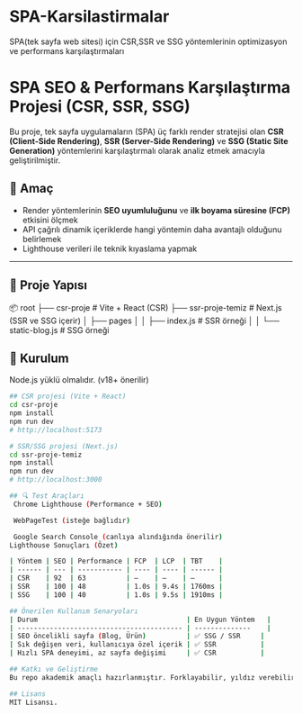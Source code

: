 # SPA-Karsilastirmalar
SPA(tek sayfa web sitesi) için CSR,SSR ve SSG yöntemlerinin optimizasyon ve performans karşılaştırmaları
# SPA SEO & Performans Karşılaştırma Projesi (CSR, SSR, SSG)

Bu proje, tek sayfa uygulamaların (SPA) üç farklı render stratejisi olan **CSR (Client-Side Rendering)**, **SSR (Server-Side Rendering)** ve **SSG (Static Site Generation)** yöntemlerini karşılaştırmalı olarak analiz etmek amacıyla geliştirilmiştir.

## 🎯 Amaç

- Render yöntemlerinin **SEO uyumluluğunu** ve **ilk boyama süresine (FCP)** etkisini ölçmek
- API çağrılı dinamik içeriklerde hangi yöntemin daha avantajlı olduğunu belirlemek
- Lighthouse verileri ile teknik kıyaslama yapmak

---

## 📁 Proje Yapısı

📦 root
├── csr-proje # Vite + React (CSR)
├── ssr-proje-temiz # Next.js (SSR ve SSG içerir)
│ ├── pages
│ │ ├── index.js # SSR örneği
│ │ └── static-blog.js # SSG örneği

## 🚀 Kurulum

Node.js yüklü olmalıdır. (v18+ önerilir)

```bash
## CSR projesi (Vite + React)
cd csr-proje
npm install
npm run dev
# http://localhost:5173

# SSR/SSG projesi (Next.js)
cd ssr-proje-temiz
npm install
npm run dev
# http://localhost:3000

## 🔍 Test Araçları
 Chrome Lighthouse (Performance + SEO)

 WebPageTest (isteğe bağlıdır)

 Google Search Console (canlıya alındığında önerilir)
Lighthouse Sonuçları (Özet)

| Yöntem | SEO | Performance | FCP  | LCP  | TBT    |
| ------ | --- | ----------- | ---- | ---- | ------ |
| CSR    | 92  | 63          | —    | —    | —      |
| SSR    | 100 | 48          | 1.0s | 9.4s | 1760ms |
| SSG    | 100 | 40          | 1.0s | 9.5s | 1910ms |

## Önerilen Kullanım Senaryoları
| Durum                                     | En Uygun Yöntem   |
| ----------------------------------------- | --------------    |
| SEO öncelikli sayfa (Blog, Ürün)          | ✅ SSG / SSR     |
| Sık değişen veri, kullanıcıya özel içerik | ✅ SSR           |
| Hızlı SPA deneyimi, az sayfa değişimi     | ✅ CSR           |

## Katkı ve Geliştirme
Bu repo akademik amaçlı hazırlanmıştır. Forklayabilir, yıldız verebilir ya da katkıda bulunabilirsiniz ⭐

## Lisans
MIT Lisansı.



